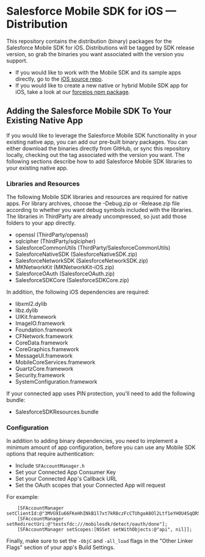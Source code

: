 # Salesforce Mobile SDK for iOS — Distribution

This repository contains the distribution (binary) packages for the Salesforce Mobile SDK for iOS.  Distributions will be tagged by SDK release version, so grab the binaries you want associated with the version you support.

- If you would like to work with the Mobile SDK and its sample apps directly, go to the [iOS source repo](https://github.com/forcedotcom/SalesforceMobileSDK-iOS).
- If you would like to create a new native or hybrid Mobile SDK app for iOS, take a look at our [forceios npm package](https://npmjs.org/package/forceios).

## Adding the Salesforce Mobile SDK To Your Existing Native App

If you would like to leverage the Salesforce Mobile SDK functionality in your existing native app, you can add our pre-built binary packages.  You can either download the binaries directly from GitHub, or sync this repository locally, checking out the tag associated with the version you want.  The following sections describe how to add Salesforce Mobile SDK libraries to your existing native app.

### Libraries and Resources

The following Mobile SDK libraries and resources are required for native apps.  For library archives, choose the -Debug.zip or -Release.zip file according to whether you want debug symbols included with the libraries.  The libraries in ThirdParty are already uncompressed, so just add those folders to your app directly.

- openssl (ThirdParty/openssl)
- sqlcipher (ThirdParty/sqlcipher)
- SalesforceCommonUtils (ThirdParty/SalesforceCommonUtils)
- SalesforceNativeSDK (SalesforceNativeSDK.zip)
- SalesforceNetworkSDK (SalesforceNetworkSDK.zip)
- MKNetworkKit (MKNetworkKit-iOS.zip)
- SalesforceOAuth (SalesforceOAuth.zip)
- SalesforceSDKCore (SalesforceSDKCore.zip)

In addition, the following iOS dependencies are required:

- libxml2.dylib
- libz.dylib
- UIKit.framework
- ImageIO.framework
- Foundation.framework
- CFNetwork.framework
- CoreData.framework
- CoreGraphics.framework
- MessageUI.framework
- MobileCoreServices.framework
- QuartzCore.framework
- Security.framework
- SystemConfiguration.framework

If your connected app uses PIN protection, you'll need to add the following bundle:

- SalesforceSDKResources.bundle

### Configuration

In addition to adding binary dependencies, you need to implement a minimum amount of app configuration, before you can use any Mobile SDK options that require authentication:

- Include `SFAccountManager.h`
- Set your Connected App Consumer Key
- Set your Connected App's Callback URL
- Set the OAuth scopes that your Connected App will request

For example:

        [SFAccountManager setClientId:@"3MVG9Iu66FKeHhINkB1l7xt7kR8czFcCTUhgoA8Ol2Ltf1eYHOU4SqQRSEitYFDUpqRWcoQ2.dBv_a1Dyu5xa"];
        [SFAccountManager setRedirectUri:@"testsfdc:///mobilesdk/detect/oauth/done"];
        [SFAccountManager setScopes:[NSSet setWithObjects:@"api", nil]];

Finally, make sure to set the `-ObjC` and `-all_load` flags in the "Other Linker Flags" section of your app's Build Settings.
